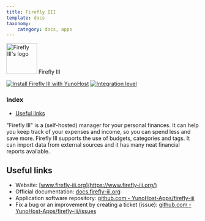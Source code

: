 ```yaml
---
title: Firefly III
template: docs
taxonomy:
    category: docs, apps
---
```


<img src="/images/firefly_iii_logo.png" width="80px" alt="Firefly III's logo"> Firefly III

[![Install Firefly III with YunoHost](https://install-app.yunohost.org/install-with-yunohost.png)](https://install-app.yunohost.org/?app=firefly-iii) [![Integration level](https://dash.yunohost.org/integration/firefly-iii.svg)](https://dash.yunohost.org/appci/app/firefly-iii)

### Index

- [Useful links](#useful-links)

"Firefly III" is a (self-hosted) manager for your personal finances. It can help you keep track of your expenses and income, so you can spend less and save more. Firefly III supports the use of budgets, categories and tags. It can import data from external sources and it has many neat financial reports available.

## Useful links

+ Website: [www.firefly-iii.org](https://www.firefly-iii.org/)
+ Official documentation: [docs.firefly-iii.org](https://docs.firefly-iii.org/about-firefly-iii/introduction)
+ Application software repository: [github.com - YunoHost-Apps/firefly-iii](https://github.com/YunoHost-Apps/firefly-iii_ynh)
+ Fix a bug or an improvement by creating a ticket (issue): [github.com - YunoHost-Apps/firefly-iii/issues](https://github.com/YunoHost-Apps/firefly-iii_ynh/issues)
